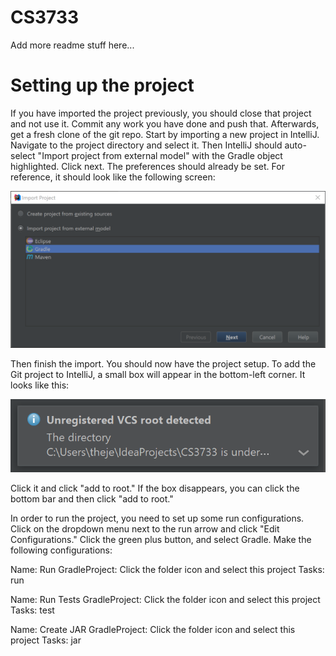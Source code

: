 # CS3733

Add more readme stuff here...

# Setting up the project

If you have imported the project previously, you should close that project and not use it. Commit any work you have done and push that. Afterwards, get a fresh clone of the git repo. Start by importing a new project in IntelliJ. Navigate to the project directory and select it. Then IntelliJ should auto-select "Import project from external model" with the Gradle object highlighted. Click next. The preferences should already be set. For reference, it should look like the following screen:

![Gradle Import Screen](images/gradle_import.PNG)

Then finish the import. You should now have the project setup. To add the Git project to IntelliJ, a small box will appear in the bottom-left corner. It looks like this:

![Add to VCS](images/add_vcs.PNG)

Click it and click "add to root." If the box disappears, you can click the bottom bar and then click "add to root." 

In order to run the project, you need to set up some run configurations. Click on the dropdown menu next to the run arrow and click "Edit Configurations." Click the green plus button, and select Gradle. Make the following configurations:

Name: Run
GradleProject: Click the folder icon and select this project
Tasks: run

Name: Run Tests
GradleProject: Click the folder icon and select this project
Tasks: test

Name: Create JAR
GradleProject: Click the folder icon and select this project
Tasks: jar
